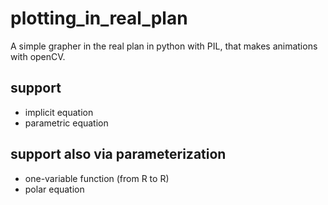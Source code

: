 # plotting_in_real_plan
A simple grapher in the real plan in python with PIL, that makes animations with openCV.

## support
- implicit equation
- parametric equation

## support also via parameterization
- one-variable function (from R to R)
- polar equation
